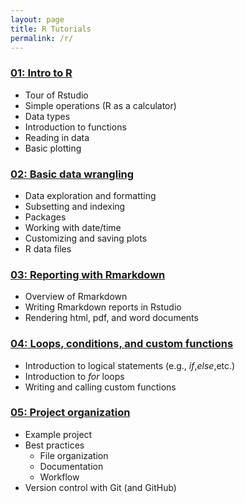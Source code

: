 ```yaml
---
layout: page
title: R Tutorials
permalink: /r/
---
```


### [01: Intro to R](/programming_tutorials/r-tutorial-01/)

* Tour of Rstudio  
* Simple operations (R as a calculator)  
* Data types  
* Introduction to functions  
* Reading in data  
* Basic plotting  

### [02: Basic data wrangling](/programming_tutorials/r-tutorial-02/)

* Data exploration and formatting
* Subsetting and indexing
* Packages  
* Working with date/time
* Customizing and saving plots  
* R data files

### [03: Reporting with Rmarkdown](/programming_tutorials/r-tutorial-03/)

* Overview of Rmarkdown  
* Writing Rmarkdown reports in Rstudio  
* Rendering html, pdf, and word documents  

### [04: Loops, conditions, and custom functions](/programming_tutorials/r-tutorial-04/)

* Introduction to logical statements (e.g., _if_,_else_,etc.)
* Introduction to _for_ loops  
* Writing and calling custom functions  

### [05: Project organization](/programming_tutorials/r-tutorial-05/)

* Example project  
* Best practices  
  * File organization  
  * Documentation  
  * Workflow  
* Version control with Git (and GitHub)
